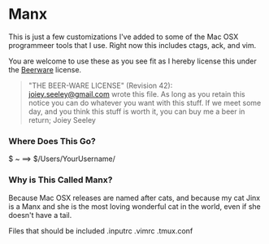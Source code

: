 Manx
====

This is just a few customizations I've added to some of the Mac OSX
programmeer tools that I use. Right now this includes ctags, ack, and
vim.

You are welcome to use these as you see fit as I hereby license this
under the [Beerware](http://en.wikipedia.org/wiki/Beerware#License) license.

>"THE BEER-WARE LICENSE" (Revision 42):  
 <joiey.seeley@gmail.com> wrote this file. As long as you retain this notice you
can do whatever you want with this stuff. If we meet some day, and you think
this stuff is worth it, you can buy me a beer in return; Joiey Seeley

### Where Does This Go?

$ ~ ==> $/Users/YourUsername/

### Why is This Called Manx?

Because Mac OSX releases are named after cats, and because my cat Jinx
is a Manx and she is the most loving wonderful cat in the world, even
if she doesn't have a tail. 

Files that should be included <Update this shit...>
.inputrc
.vimrc
.tmux.conf
